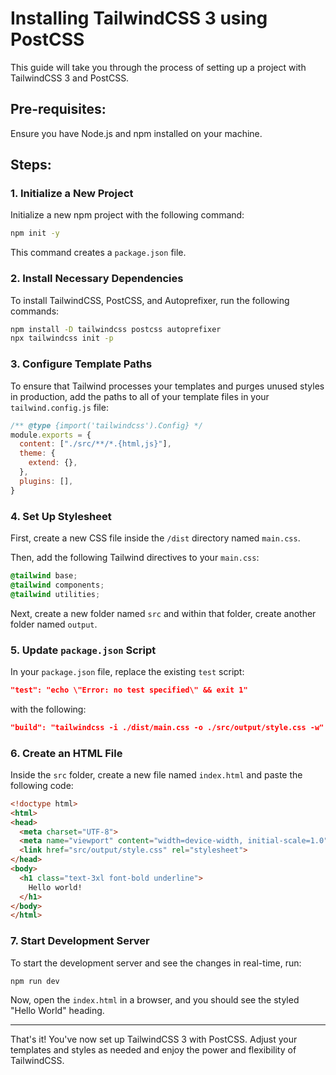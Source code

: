 # Installing TailwindCSS 3 using PostCSS

This guide will take you through the process of setting up a project with TailwindCSS 3 and PostCSS.

## Pre-requisites:
Ensure you have Node.js and npm installed on your machine.

## Steps:

### 1. Initialize a New Project
Initialize a new npm project with the following command:
```bash
npm init -y
```
This command creates a `package.json` file.

### 2. Install Necessary Dependencies
To install TailwindCSS, PostCSS, and Autoprefixer, run the following commands:

```bash
npm install -D tailwindcss postcss autoprefixer
npx tailwindcss init -p
```

### 3. Configure Template Paths
To ensure that Tailwind processes your templates and purges unused styles in production, add the paths to all of your template files in your `tailwind.config.js` file:

```javascript
/** @type {import('tailwindcss').Config} */
module.exports = {
  content: ["./src/**/*.{html,js}"],
  theme: {
    extend: {},
  },
  plugins: [],
}
```

### 4. Set Up Stylesheet
First, create a new CSS file inside the `/dist` directory named `main.css`.

Then, add the following Tailwind directives to your `main.css`:

```css
@tailwind base;
@tailwind components;
@tailwind utilities;
```

Next, create a new folder named `src` and within that folder, create another folder named `output`.

### 5. Update `package.json` Script
In your `package.json` file, replace the existing `test` script:

```json
"test": "echo \"Error: no test specified\" && exit 1"
```

with the following:

```json
"build": "tailwindcss -i ./dist/main.css -o ./src/output/style.css -w"
```

### 6. Create an HTML File

Inside the `src` folder, create a new file named `index.html` and paste the following code:

```html
<!doctype html>
<html>
<head>
  <meta charset="UTF-8">
  <meta name="viewport" content="width=device-width, initial-scale=1.0">
  <link href="src/output/style.css" rel="stylesheet">
</head>
<body>
  <h1 class="text-3xl font-bold underline">
    Hello world!
  </h1>
</body>
</html>
```

### 7. Start Development Server

To start the development server and see the changes in real-time, run:

```bash
npm run dev
```

Now, open the `index.html` in a browser, and you should see the styled "Hello World" heading.

---

That's it! You've now set up TailwindCSS 3 with PostCSS. Adjust your templates and styles as needed and enjoy the power and flexibility of TailwindCSS.
